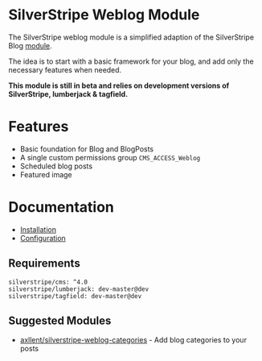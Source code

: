 # SilverStripe Weblog Module

The SilverStripe weblog module is a simplified adaption of the SilverStripe Blog
[module](https://github.com/silverstripe/silverstripe-blog).

The idea is to start with a basic framework for your blog, and add only the necessary
features when needed.

**This module is still in beta and relies on development versions of SilverStripe,
lumberjack & tagfield.**


# Features

- Basic foundation for Blog and BlogPosts
- A single custom permissions group `CMS_ACCESS_Weblog`
- Scheduled blog posts
- Featured image


# Documentation

- [Installation](docs/en/Installation.md)
- [Configuration](docs/en/Configuration.md)


## Requirements

```
silverstripe/cms: ^4.0
silverstripe/lumberjack: dev-master@dev
silverstripe/tagfield: dev-master@dev
```

## Suggested Modules

- [axllent/silverstripe-weblog-categories](https://github.com/axllent/silverstripe-weblog-categories) - Add blog categories to your posts
